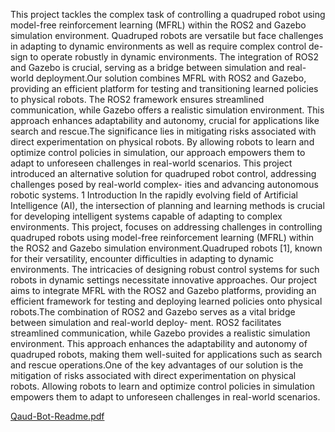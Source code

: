 This project tackles the complex task of controlling a quadruped robot using
model-free reinforcement learning (MFRL) within the ROS2 and Gazebo
simulation environment. Quadruped robots are versatile but face challenges
in adapting to dynamic environments as well as require complex control de-
sign to operate robustly in dynamic environments. The integration of ROS2
and Gazebo is crucial, serving as a bridge between simulation and real-world
deployment.Our solution combines MFRL with ROS2 and Gazebo, providing
an efficient platform for testing and transitioning learned policies to physical
robots. The ROS2 framework ensures streamlined communication, while
Gazebo offers a realistic simulation environment. This approach enhances
adaptability and autonomy, crucial for applications like search and rescue.The
significance lies in mitigating risks associated with direct experimentation on
physical robots. By allowing robots to learn and optimize control policies in
simulation, our approach empowers them to adapt to unforeseen challenges
in real-world scenarios. This project introduced an alternative solution for
quadruped robot control, addressing challenges posed by real-world complex-
ities and advancing autonomous robotic systems.
1 Introduction
In the rapidly evolving field of Artificial Intelligence (AI), the intersection of planning and learning
methods is crucial for developing intelligent systems capable of adapting to complex environments.
This project, focuses on addressing challenges in controlling quadruped robots using model-free
reinforcement learning (MFRL) within the ROS2 and Gazebo simulation environment.Quadruped
robots [1], known for their versatility, encounter difficulties in adapting to dynamic environments.
The intricacies of designing robust control systems for such robots in dynamic settings necessitate
innovative approaches. Our project aims to integrate MFRL with the ROS2 and Gazebo platforms,
providing an efficient framework for testing and deploying learned policies onto physical robots.The
combination of ROS2 and Gazebo serves as a vital bridge between simulation and real-world deploy-
ment. ROS2 facilitates streamlined communication, while Gazebo provides a realistic simulation
environment. This approach enhances the adaptability and autonomy of quadruped robots, making
them well-suited for applications such as search and rescue operations.One of the key advantages
of our solution is the mitigation of risks associated with direct experimentation on physical robots.
Allowing robots to learn and optimize control policies in simulation empowers them to adapt to
unforeseen challenges in real-world scenarios.



[Qaud-Bot-Readme.pdf](https://github.com/paramoza999/Quad-Bot/files/13693527/Qaud-Bot-Readme.pdf)
